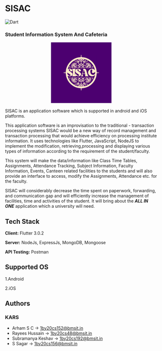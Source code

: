 # SISAC

![Dart](https://img.shields.io/badge/Flutter%20-Dart-brightgreen?style=flat-square&logo=dart)

### Student Information System And Cafeteria

<p align = "center"><img src="./assets/images/SISAC.png" width="200"></p>

SISAC is an application software which is supported in android and iOS platforms.

This application software is an improvisation to the traditional - transaction processing systems
SISAC would be a new way of record management and transaction processing that would
achieve efficiency on processing institute information. It uses technologies like Flutter,
JavaScript, NodeJS to implement the modification, retrieving,processing and displaying various types of information according to the requirement of the
student/faculty.

This system will make the data/information like Class Time Tables,
Assignments, Attendance Tracking, Subject Information, Faculty Information, Events,
Canteen related facilities to the students and will also provide an interface to access, modify
the Assignments, Attendance etc. for the faculty.

SISAC will considerably decrease the time spent on paperwork, forwarding, and
communication gap and will efficiently increase the management of facilities, time and
activities of the student. It will bring about the **_ALL IN ONE_** application which a university
will need.

## Tech Stack

**Client:** Flutter 3.0.2

**Server:** NodeJs, ExpressJs, MongoDB, Mongoose

**API Testing:** Postman

## Supported OS

1.Android

2.iOS

## Authors

### KARS

- Arham S C -> 1by20cs152@bmsit.in
- Rayees Hussain -> 1by20cs48@bmsit.in
- Subramanya Keshav -> 1by20cs192@bmsit.in
- S Sagar -> 1by20cs156@bmsit.in
